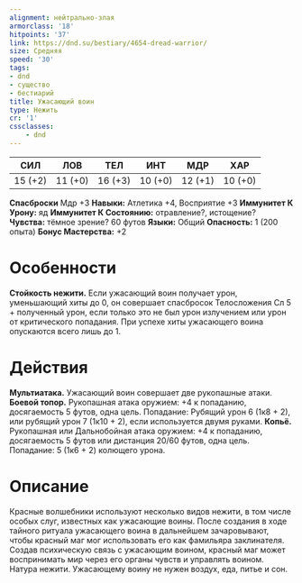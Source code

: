 ```yaml
---
alignment: нейтрально-злая
armorclass: '18'
hitpoints: '37'
link: https://dnd.su/bestiary/4654-dread-warrior/
size: Средняя
speed: '30'
tags:
- dnd
- существо
- бестиарий
title: Ужасающий воин
type: Нежить
cr: '1'
cssclasses:
    - dnd
---
```



| СИЛ | ЛОВ | ТЕЛ | ИНТ | МДР | ХАР |
|---|---|---|---|---|---|
| 15 (+2) | 11 (+0) | 16 (+3) | 10 (+0) | 12 (+1) | 10 (+0) |
**Спасброски** Мдр +3
**Навыки:** Атлетика +4, Восприятие +3
**Иммунитет К Урону:** яд
**Иммунитет К Состоянию:** отравление?, истощение?
**Чувства:** тёмное зрение? 60 футов
**Языки:** Общий
**Опасность:** 1 (200 опыта)
**Бонус Мастерства:** +2


# Особенности
**Стойкость нежити.** Если ужасающий воин получает урон, уменьшающий хиты до 0, он совершает спасбросок Телосложения Сл 5 + полученный урон, если только это не был урон излучением или урон от критического попадания. При успехе хиты ужасающего воина опускаются всего лишь до 1.


# Действия
**Мультиатака.** Ужасающий воин совершает две рукопашные атаки.
**Боевой топор.** Рукопашная атака оружием: +4 к попаданию, досягаемость 5 футов, одна цель. Попадание: Рубящий урон 6 (1к8 + 2), или рубящий урон 7 (1к10 + 2), если используется двумя руками.
**Копьё.** Рукопашная или Дальнобойная атака оружием: +4 к попаданию, досягаемость 5 футов или дистанция 20/60 футов, одна цель. Попадание: 5 (1к6 + 2) колющего урона.


# Описание
Красные волшебники используют несколько видов нежити, в том числе особых слуг, известных как ужасающие воины. После создания в ходе тайного ритуала ужасающего воина в дальнейшем зачаровывают, чтобы красный маг мог использовать его как фамильяра заклинателя. Создав психическую связь с ужасающим воином, красный маг может воспринимать мир через его органы чувств и управлять воином. Натура нежити. Ужасающему воину не нужен воздух, еда, питье и сон.